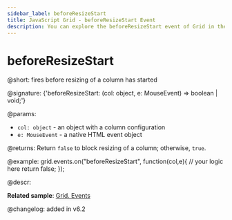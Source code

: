 ```yaml
---
sidebar_label: beforeResizeStart
title: JavaScript Grid - beforeResizeStart Event 
description: You can explore the beforeResizeStart event of Grid in the documentation of the DHTMLX JavaScript UI library. Browse developer guides and API reference, try out code examples and live demos, and download a free 30-day evaluation version of DHTMLX Suite.
---
```


# beforeResizeStart

@short: fires before resizing of a column has started

@signature: {'beforeResizeStart: (col: object, e: MouseEvent) => boolean | void;'}

@params:
- `col: object` - an object with a column configuration
- `e: MouseEvent` - a native HTML event object

@returns:
Return `false` to block resizing of a column; otherwise, `true`.

@example:
grid.events.on("beforeResizeStart", function(col,e){
	// your logic here
    return false;
});

@descr:

**Related sample**: [Grid. Events](https://snippet.dhtmlx.com/9zeyp4ds)

@changelog:
added in v6.2
